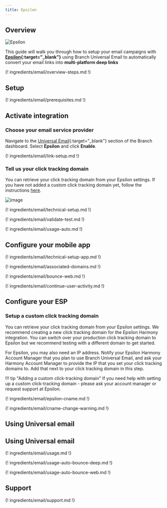 ```yaml
---
title: Epsilon
---
```

## Overview

![Epsilon](/_assets/img/pages/email/epsilon/epsilon.png)

This guide will walk you through how to setup your email campaigns with **[Epsilon](https://www.epsilon.com/){:target="\_blank"}** using Branch Universal Email to automatically convert your email links into **multi-platform deep links**

{! ingredients/email/overview-steps.md !}

## Setup

{! ingredients/email/prerequisites.md !}

## Activate integration

### Choose your email service provider

Navigate to the [Universal Email](https://dashboard.branch.io/email){:target="\_blank"} section of the Branch dashboard. Select <notranslate>**Epsilon**</notranslate> and click <notranslate>**Enable**</notranslate>.

{! ingredients/email/link-setup.md !}

### Tell us your click tracking domain

You can retrieve your click tracking domain from your Epsilon settings. If you have not added a custom click tracking domain yet, follow the instructions [here](#setup-a-custom-click-tracking-domain).

![image](/_assets/img/pages/email/epsilon/setup-config.png)

{! ingredients/email/technical-setup.md !}

{! ingredients/email/validate-test.md !}

{! ingredients/email/usage-auto.md !}

## Configure your mobile app

{! ingredients/email/technical-setup-app.md !}

{! ingredients/email/associated-domains.md !}

{! ingredients/email/bounce-web.md !}

{! ingredients/email/continue-user-activity.md !}

## Configure your ESP

### Setup a custom click tracking domain

You can retrieve your click tracking domain from your Epsilon settings. We recommend creating a new click tracking domain for the Epsilon Harmony integration. You can switch over your production click tracking domain to Epsilon but we recommend testing with a different domain to get started.

For Epsilon, you may also need an IP address. Notify your Epsilon Harmony Account Manager that you plan to use Branch Universal Email, and ask your Harmony Account Manager to provide the IP that you set your click tracking domains to. Add that next to your click tracking domain in this step.

!!! tip "Adding a custom click-tracking domain"
    If you need help with setting up a custom click-tracking domain - please ask your account manager or request support at Epsilon.

{! ingredients/email/epsilon-cname.md !}

{! ingredients/email/cname-change-warning.md !}

## Using Universal email

## Using Universal email

{! ingredients/email/usage.md !}

{! ingredients/email/usage-auto-bounce-deep.md !}

{! ingredients/email/usage-auto-bounce-web.md !}

## Support

{! ingredients/email/support.md !}
